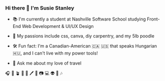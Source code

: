 ### Hi there 👋 I'm Susie Stanley

- 📚 I'm currently a student at Nashville Software School studying Front-End Web Development & UI/UX Design

- 🐩 My passions include css, canva, diy carpentry, and my 5lb poodle


- 🛠 Fun fact: I'm a Canadian-American 🇨🇦 🇺🇸 that speaks Hungarian 🇭🇺, and I can't live with my power tools! 


- 🚀 Ask me about my love of travel


🎧 🌟 🪴 🍄 📓 🖊 🎨 📷 💻 👽 💾 🎶
